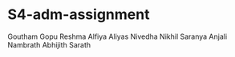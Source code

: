 # S4-adm-assignment
Goutham
Gopu
Reshma
Alfiya
Aliyas
Nivedha
Nikhil
Saranya
Anjali Nambrath
Abhijith 
Sarath

